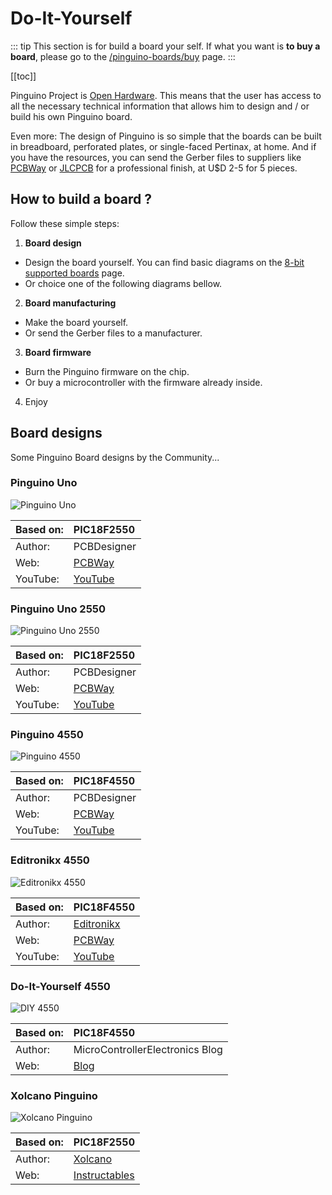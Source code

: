 # Do-It-Yourself

::: tip
This section is for build a board your self. If what you want is **to buy a board**, please go to the 
[/pinguino-boards/buy](/pinguino-boards/buy) page.
:::

[[toc]]

Pinguino Project is [Open Hardware](https://en.wikipedia.org/wiki/Open-source_hardware). This means
that the user has access to all the necessary technical information that allows him to
design and / or build his own Pinguino board.

Even more: The design of Pinguino is so simple that the boards can be built in breadboard,
perforated plates, or single-faced Pertinax, at home. And if you have the resources, you can send
the Gerber files to suppliers like [PCBWay](https://www.pcbway.com/) or [JLCPCB](https://jlcpcb.com/)
for a professional finish, at U$D 2-5 for 5 pieces.

## How to build a board ?

Follow these simple steps:

1. **Board design**
  * Design the board yourself. You can find basic diagrams on the [8-bit supported boards](/pinguino-boards/supported-boards-8) page.
  * Or choice one of the following diagrams bellow.

2. **Board manufacturing**
  * Make the board yourself.
  * Or send the Gerber files to a manufacturer.

3. **Board firmware**
  * Burn the Pinguino firmware on the chip.
  * Or buy a microcontroller with the firmware already inside.

4. Enjoy

## Board designs

Some Pinguino Board designs by the Community...

### Pinguino Uno

![Pinguino Uno](./PCBDesigner-PinguinoUno.png "Pinguino Uno by PCBDesigner")

| Based on:	| PIC18F2550	|
|:--------------|:--------------|
| Author:	| PCBDesigner	|
| Web:		| [PCBWay](https://www.pcbway.com/project/shareproject/Pinguino_UNO___Pic18F2550.html)|
| YouTube:	| [YouTube](https://www.youtube.com/watch?v=EoYsf2O1QBQ)|

### Pinguino Uno 2550

![Pinguino Uno 2550](./PCBDesigner-PinguinoUno2550.jpg "Pinguino Uno 2550 by PCBDesigner")

| Based on:	| PIC18F2550	|
|:--------------|:--------------|
| Author:	| PCBDesigner	|
| Web:		| [PCBWay](https://www.pcbway.com/project/shareproject/PINGUINO_UNO_PIC18F2550.html)|
| YouTube:	| [YouTube](https://www.youtube.com/watch?v=3PlAXMARl_o)|

### Pinguino 4550

![Pinguino 4550](./PCBDesigner-Pinguino4550.png "Pinguino 4550 by PCBDesigner")

| Based on:	| PIC18F4550	|
|:--------------|:--------------|
| Author:	| PCBDesigner	|
| Web:		| [PCBWay](https://www.pcbway.com/project/shareproject/Pinguino_PIC18F4550.html)|
| YouTube:	| [YouTube](https://www.youtube.com/watch?v=EuCuwwoP3R0)|

### Editronikx 4550

![Editronikx 4550](./Editronikx-4550.png "Pinguino 4550 by Editronikx")

| Based on:	| PIC18F4550	|
|:--------------|:--------------|
| Author:	| [Editronikx](https://www.editronikx.com.co/2019/01/tarjeta-pinguino-entrenate-programando.html)	|
| Web:		| [PCBWay](https://www.pcbway.com/project/shareproject/pinguino_4550_editronikx_2018_12_15.html)|
| YouTube:	| [YouTube](https://www.youtube.com/watch?v=sWOqW9E5mBA)|

### Do-It-Yourself 4550

![DIY 4550](./DIY-4550.jpg "DIY 4550")

| Based on:	| PIC18F4550	|
|:--------------|:--------------|
| Author:	| MicroControllerElectronics Blog	|
| Web:		| [Blog](https://microcontrollerelectronics.com/do-it-yourself-pinguino-pic18f4550-board/)|

### Xolcano Pinguino

![Xolcano Pinguino](./Xolcano-Pinguino.png "Pinguino by Xolcano")

| Based on:	| PIC18F2550	|
|:--------------|:--------------|
| Author:	| [Xolcano](https://xolcano.com/)	|
| Web:		| [Instructables](https://www.instructables.com/Pinguino-Project-a-PIC-Microcontroller-Based-Ardui/)|
